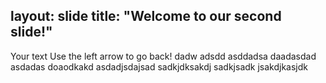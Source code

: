 layout: slide
title: "Welcome to our second slide!"
---
Your text
Use the left arrow to go back!
dadw
adsdd
asddadsa
daadasdad
asdadas
doaodkakd
asdadjsdajsad
sadkjdksakdj
sadkjsadk
jsakdjkasjdk
